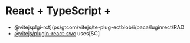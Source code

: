 # React + TypeScript + 

- @vitejsplgi-rct](ps/gtcom/vitejs/te-plug-ectblob/i/paca/luginrect/RAD
- [@vitejs/plugin-react-swc](https://github.com/vitejs/vite-plgin-react-swc) uses[SC]

